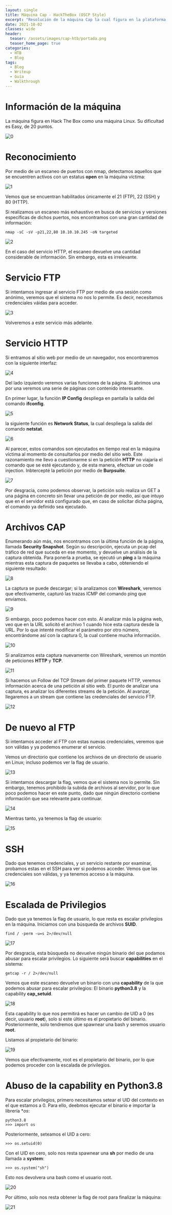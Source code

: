 ```yaml
---
layout: single
title: Máquina Cap - HackTheBox (OSCP Style)
excerpt: "Resolución de la máquina Cap la cual figura en la plataforma con un nivel de dificultad Easy."
date: 2021-10-02
classes: wide
header:
  teaser: /assets/images/cap-htb/portada.png
  teaser_home_page: true
categories:
  - HTB
  - Blog
tags:
  - Blog
  - Writeup
  - Guía
  - Walkthrough
---
```


# Información de la máquina

La máquina figura en Hack The Box como una máquina Linux. Su dificultad es Easy, de 20 puntos.

![0]

# Reconocimiento
Por medio de un escaneo de puertos con nmap, detectamos aquellos que se encuentren activos con un estatus **open** en la máquina víctima:

![1]

Vemos que se encuentran habilitados únicamente el 21 (FTP), 22 (SSH) y 80 (HTTP).

Si realizamos un escaneo más exhaustivo en busca de servicios y versiones específicas de dichos puertos, nos encontramos con una gran cantidad de información:

	nmap -sC -sV -p21,22,80 10.10.10.245 -oN targeted
    
![2]

En el caso del servicio HTTP, el escaneo devuelve una cantidad considerable de información. Sin embargo, esta es irrelevante.

# Servicio FTP
Si intentamos ingresar al servicio FTP por medio de una sesión como anónimo, veremos que el sistema no nos lo permite. Es decir, necesitamos credenciales váidas para acceder.

![3]

Volveremos a este servicio más adelante.

# Servicio HTTP
Si entramos al sitio web por medio de un navegador, nos encontraremos con la siguiente interfaz:

![4]

Del lado izquierdo veremos varias funciones de la página. Si abrimos una por una veremos una serie de páginas con contenido interesante.

En primer lugar, la función **IP Config** despliega en pantalla la salida del comando **ifconfig**.

![5]

la siguiente función es **Network Status**, la cual despliega la salida del comando **netstat**.

![6]

Al parecer, estos comandos son ejecutados en tiempo real en la máquina víctima al momento de consultarlos por medio del sitio web. Este razonamiento me llevo a cuestionarme si en la petición **HTTP** no viajaría el comando que se esté ejecutando y, de esta manera, efectuar un code injection. Inbtercepté la petición por medio de **Burpsuite**.

![7]

Por desgracia, como podemos observar, la petición solo realiza un GET a una página en concreto sin llevar una petición de por medio, así que intuyo que en el servidor está configurado que, en caso de solicitar dicha página, el comando ya definido sea ejecutado.

# Archivos CAP
Enumerando aún más, nos encontramos con la última función de la página, llamada **Security Snapshot**. Según su descripción, ejecuta un pcap del tráfico de red que suceda en ese momento, y devuelve un análisis de la captura obtenida. Para ponerla a prueba, se ejecutó un **ping** a la máquina mientras esta captura de paquetes se llevaba a cabo, obteniendo el siguiente resultado:

![8]

La captura se puede descargar; si la analizamos con **Wireshark**, veremos que efectivamente, capturó las trazas ICMP del comando ping que enviamos.

![9]

Si embargo, poco podemos hacer con esto. Al analizar más la página web, veo que en la URL solicitó el archivo 1 cuando hice esta captura desde la URL. Por lo que intenté modificar el parámetro por otro número, encontrándome así con la captura 0, la cual contiene mucha información.

![10]

Si analizamos esta captura nuevamente con Wireshark, veremos un montón de peticiones **HTTP** y **TCP**.

![11]

Si hacemos un Follow del TCP Stream del primer paquete HTTP, veremos información acerca de una petición al sitio web. El punto de analizar una captura, es analizar los diferentes streams de la petición. Al avanzar, llegaremos a un stream que contiene las credenciales del servicio FTP.

![12]

# De nuevo al FTP
Si intentamos acceder al FTP con estas nuevas credenciales, veremos que son válidas y ya podemos enumerar el servicio.

Vemos un directorio que contiene los archivos de un directorio de usuario en Linux; incluso podemos ver la flag de usuario.

![13]

Si intentamos descargar la flag, vemos que el sistema nos lo permite. Sin embargo, tenemos prohibido la subida de archivos al servidor, por lo que poco podemos hacer en este punto, dado que ningún directorio contiene información que sea relevante para continuar.

![14]

Mientras tanto, ya tenemos la flag de usuario:

![15]

# SSH
Dado que tenemos credenciales, y un servicio restante por examinar, probamos estas en el SSH para ver si podemos acceder. Vemos que las credenciales son válidas, y ya tenemos acceso a la máquina.

![16]

# Escalada de Privilegios
Dado que ya tenemos la flag de usuario, lo que resta es escalar privilegios en la máquina. Iniciamos con una búsqueda de archivos **SUID**.

	find / -perm -u=s 2>/dev/null
    
![17]

Por desgracia, esta búsqueda no devuelve ningún binario del que podamos abusar para escalar privilegios. Lo siguiente será buscar **capabilities** en el sistema:

	getcap -r / 2>/dev/null

Vemos que este escaneo devuelve un binario con una **capability** de la que podemos abusar para escalar privilegios: El binario **python3.8** y la capability **cap_setuid**.

![18]

Esta capability lo que nos permitirá es hacer un cambio de UID a 0 (es decir, usuario **root**), solo si este último es el propietario del binario. Posteriormente, solo tendremos que spawnear una bash y seremos usuario **root**.

Listamos al propietario del binario:

![19]

Vemos que efectivamente, root es el propietario del binario, por lo que podemos proceder con la escalada de privilegios.

# Abuso de la capability en Python3.8
Para escalar privilegios, primero necesitamos setear el UID del contexto en el que estamos a 0. Para ello, deebmos ejecutar el binario e importar la librería **os*:

	python3.8
    >>> import os

Posteriormente, seteamos el UID a cero:

	>>> os.setuid(0)

Con el UID en cero, solo nos resta spawnear una **sh** por medio de una llamada a **system**:

	>>> os.system("sh")

Esto nos devolvera una bash como el usuario root.

![20]

Por último, solo nos resta obtener la flag de root para finalizar la máquina:

![21]
	
[0]:/assets/images/cap-htb/0.png
[1]:/assets/images/cap-htb/1.png
[2]:/assets/images/cap-htb/2.png
[3]:/assets/images/cap-htb/3.png
[4]:/assets/images/cap-htb/4.png
[5]:/assets/images/cap-htb/5.png
[6]:/assets/images/cap-htb/6.png
[7]:/assets/images/cap-htb/7.png
[8]:/assets/images/cap-htb/8.png
[9]:/assets/images/cap-htb/9.png
[10]:/assets/images/cap-htb/10.png
[11]:/assets/images/cap-htb/11.png
[12]:/assets/images/cap-htb/12.png
[13]:/assets/images/cap-htb/13.png
[14]:/assets/images/cap-htb/14.png
[15]:/assets/images/cap-htb/15.png
[16]:/assets/images/cap-htb/16.png
[17]:/assets/images/cap-htb/17.png
[18]:/assets/images/cap-htb/18.png
[19]:/assets/images/cap-htb/19.png
[20]:/assets/images/cap-htb/20.png
[21]:/assets/images/cap-htb/21.png